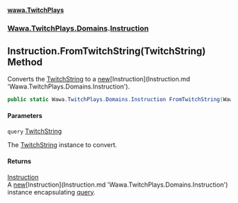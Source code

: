#### [wawa.TwitchPlays](index.md 'index')
### [Wawa.TwitchPlays.Domains](Wawa.TwitchPlays.Domains.md 'Wawa.TwitchPlays.Domains').[Instruction](Instruction.md 'Wawa.TwitchPlays.Domains.Instruction')

## Instruction.FromTwitchString(TwitchString) Method

Converts the [TwitchString](TwitchString.md 'Wawa.TwitchPlays.Domains.TwitchString') to a [new](https://docs.microsoft.com/en-us/dotnet/csharp/language-reference/keywords/new 'https://docs.microsoft.com/en-us/dotnet/csharp/language-reference/keywords/new')[Instruction](Instruction.md 'Wawa.TwitchPlays.Domains.Instruction').

```csharp
public static Wawa.TwitchPlays.Domains.Instruction FromTwitchString(Wawa.TwitchPlays.Domains.TwitchString query);
```
#### Parameters

<a name='Wawa.TwitchPlays.Domains.Instruction.FromTwitchString(Wawa.TwitchPlays.Domains.TwitchString).query'></a>

`query` [TwitchString](TwitchString.md 'Wawa.TwitchPlays.Domains.TwitchString')

The [TwitchString](TwitchString.md 'Wawa.TwitchPlays.Domains.TwitchString') instance to convert.

#### Returns
[Instruction](Instruction.md 'Wawa.TwitchPlays.Domains.Instruction')  
A [new](https://docs.microsoft.com/en-us/dotnet/csharp/language-reference/keywords/new 'https://docs.microsoft.com/en-us/dotnet/csharp/language-reference/keywords/new')[Instruction](Instruction.md 'Wawa.TwitchPlays.Domains.Instruction') instance encapsulating [query](Instruction.FromTwitchString.OWz7vZUNxT9liNfA1wvadA.md#Wawa.TwitchPlays.Domains.Instruction.FromTwitchString(Wawa.TwitchPlays.Domains.TwitchString).query 'Wawa.TwitchPlays.Domains.Instruction.FromTwitchString(Wawa.TwitchPlays.Domains.TwitchString).query').